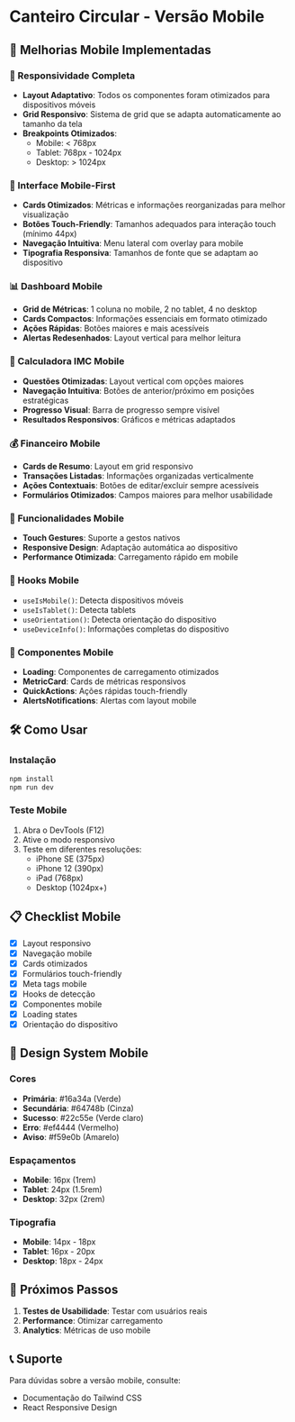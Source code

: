 # Canteiro Circular - Versão Mobile

## 🚀 Melhorias Mobile Implementadas

### 📱 Responsividade Completa
- **Layout Adaptativo**: Todos os componentes foram otimizados para dispositivos móveis
- **Grid Responsivo**: Sistema de grid que se adapta automaticamente ao tamanho da tela
- **Breakpoints Otimizados**: 
  - Mobile: < 768px
  - Tablet: 768px - 1024px
  - Desktop: > 1024px

### 🎨 Interface Mobile-First
- **Cards Otimizados**: Métricas e informações reorganizadas para melhor visualização
- **Botões Touch-Friendly**: Tamanhos adequados para interação touch (mínimo 44px)
- **Navegação Intuitiva**: Menu lateral com overlay para mobile
- **Tipografia Responsiva**: Tamanhos de fonte que se adaptam ao dispositivo

### 📊 Dashboard Mobile
- **Grid de Métricas**: 1 coluna no mobile, 2 no tablet, 4 no desktop
- **Cards Compactos**: Informações essenciais em formato otimizado
- **Ações Rápidas**: Botões maiores e mais acessíveis
- **Alertas Redesenhados**: Layout vertical para melhor leitura

### 🧮 Calculadora IMC Mobile
- **Questões Otimizadas**: Layout vertical com opções maiores
- **Navegação Intuitiva**: Botões de anterior/próximo em posições estratégicas
- **Progresso Visual**: Barra de progresso sempre visível
- **Resultados Responsivos**: Gráficos e métricas adaptados

### 💰 Financeiro Mobile
- **Cards de Resumo**: Layout em grid responsivo
- **Transações Listadas**: Informações organizadas verticalmente
- **Ações Contextuais**: Botões de editar/excluir sempre acessíveis
- **Formulários Otimizados**: Campos maiores para melhor usabilidade

### 🔧 Funcionalidades Mobile
- **Touch Gestures**: Suporte a gestos nativos
- **Responsive Design**: Adaptação automática ao dispositivo
- **Performance Otimizada**: Carregamento rápido em mobile

### 📱 Hooks Mobile
- `useIsMobile()`: Detecta dispositivos móveis
- `useIsTablet()`: Detecta tablets
- `useOrientation()`: Detecta orientação do dispositivo
- `useDeviceInfo()`: Informações completas do dispositivo

### 🎯 Componentes Mobile
- **Loading**: Componentes de carregamento otimizados
- **MetricCard**: Cards de métricas responsivos
- **QuickActions**: Ações rápidas touch-friendly
- **AlertsNotifications**: Alertas com layout mobile

## 🛠️ Como Usar

### Instalação
```bash
npm install
npm run dev
```

### Teste Mobile
1. Abra o DevTools (F12)
2. Ative o modo responsivo
3. Teste em diferentes resoluções:
   - iPhone SE (375px)
   - iPhone 12 (390px)
   - iPad (768px)
   - Desktop (1024px+)

## 📋 Checklist Mobile

- [x] Layout responsivo
- [x] Navegação mobile
- [x] Cards otimizados
- [x] Formulários touch-friendly
- [x] Meta tags mobile
- [x] Hooks de detecção
- [x] Componentes mobile
- [x] Loading states
- [x] Orientação do dispositivo

## 🎨 Design System Mobile

### Cores
- **Primária**: #16a34a (Verde)
- **Secundária**: #64748b (Cinza)
- **Sucesso**: #22c55e (Verde claro)
- **Erro**: #ef4444 (Vermelho)
- **Aviso**: #f59e0b (Amarelo)

### Espaçamentos
- **Mobile**: 16px (1rem)
- **Tablet**: 24px (1.5rem)
- **Desktop**: 32px (2rem)

### Tipografia
- **Mobile**: 14px - 18px
- **Tablet**: 16px - 20px
- **Desktop**: 18px - 24px

## 🚀 Próximos Passos

1. **Testes de Usabilidade**: Testar com usuários reais
2. **Performance**: Otimizar carregamento
3. **Analytics**: Métricas de uso mobile

## 📞 Suporte

Para dúvidas sobre a versão mobile, consulte:
- Documentação do Tailwind CSS
- React Responsive Design 